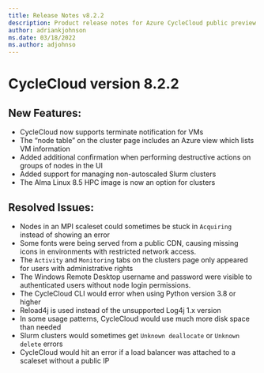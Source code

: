 ```yaml
---
title: Release Notes v8.2.2
description: Product release notes for Azure CycleCloud public preview v8.2.2
author: adriankjohnson
ms.date: 03/18/2022
ms.author: adjohnso
---
```


# CycleCloud version 8.2.2

## New Features:

* CycleCloud now supports terminate notification for VMs
* The “node table” on the cluster page includes an Azure view which lists VM information
* Added additional confirmation when performing destructive actions on groups of nodes in the UI  
* Added support for managing non-autoscaled Slurm clusters  
* The Alma Linux 8.5 HPC image is now an option for clusters

## Resolved Issues:

* Nodes in an MPI scaleset could sometimes be stuck in `Acquiring` instead of showing an error
* Some fonts were being served from a public CDN, causing missing icons in environments with restricted network access.
* The `Activity` and `Monitoring` tabs on the clusters page only appeared for users with administrative rights
* The Windows Remote Desktop username and password were visible to authenticated users without node login permissions.
* The CycleCloud CLI would error when using Python version 3.8 or higher
* Reload4j is used instead of the unsupported Log4j 1.x version  
* In some usage patterns, CycleCloud would use much more disk space than needed
* Slurm clusters would sometimes get `Unknown deallocate` or `Unknown delete` errors
* CycleCloud would hit an error if a load balancer was attached to a scaleset without a public IP
